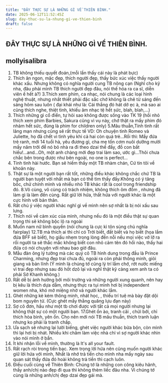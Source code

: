 ```yaml
---
title: "ĐÂY THỰC SỰ LÀ NHỮNG GÌ VỀ THIÊN BÌNH."
date: 2025-06-12T11:52:45Z
slug: day-thuc-su-la-nhung-gi-ve-thien-binh
draft: false
---
```


## ĐÂY THỰC SỰ LÀ NHỮNG GÌ VỀ THIÊN BÌNH.

## mollyisalibra

1. TB không thiếu quyết đoán,(mỗi lần thấy cái này là phát bực)
2. Thích ăn ngon, mặc đẹp, thích người đẹp, thấy bức xúc việc thấy người khác xấu. Nhưng không có nghĩa người cung TB nông cạn (Nghĩ cho kỹ nha, đâu phải mình TB thích người đẹp đâu, nói thế hóa ra ca sĩ, diễn viên ế hết à?)
3.Thích xem phim, ca nhạc, nói chung là các loại hình nghệ thuật, nhưng nhất thiết phải đặc sắc chớ không là chê từ sáng đến sáng hôm sau luôn ( đại khái như là: Cái thắng đó hát dở ẹc à, mà sao ai cũng thích nghe, thiệt tình, khiếu âm nhạc tệ hết sức, blah, blah,...)
4. Thích những gì cổ điển, tự hỏi sao không được sống vào TK 19 (hồi nhỏ thích xem phim Barbies, Sakura cũng vì vụ này, chớ thật ra mấy phim đó nhảm hết sức, đúng là phim for children only)
5.Mâu thuẫn,Tính tình rất lãng mạn nhưng cũng sẽ rất thực tế VD: Oh chuyện tình Romeo và Juliette, họ đã chết vì tình yêu khi  cả hai còn quá trẻ...Rồi thì: Mấy đứa trẻ ranh, mới 14 tuổi hà, yêu đương gì, cha mẹ tốn cơm nuôi dưỡng mười mấy năm trởi để nó bỏ nhà ra đi theo dzai thế đấy, đồ con bất hiếu!...and...Oh, một anh chàng mới đẹp trai làm sao, ước gì...Thôi chưa chắc bên trong được như bên ngoài, no one is perfect...
6. Tính tình hài hước. Bạn sẽ hiếm thấy một TB nhàm chán, Cứ tin tôi về khoản này.
7. Thật sự là một người bạn rất tốt, những điều khác không chắc chứ TB là người bạn tuyệt vời nhất mà bạn có thể tìm thấy đấy.Không có ý tâng bốc, chứ chính mình và nhiểu nhỏ TB khác rất là cool trong friendship đó.
8.Vô cùng, vô cùng có trách nhiệm, không thích ôm đồm , nhưng đã làm gì là làm đến cùng. Rất giữ lời hứa, thất hứa với người khác là một cực hình với bản thân.
9. Rất chú ý việc người khác nghĩ gì về mình nên sợ nhất là bị nói xấu sau lưng.
10. Thích nói về cảm xúc của mình, nhưng nếu đó là một điều thật sự quan trọng thì sẽ không bộc lộ ra ngoài
11. Muốn nam nữ bình quyền (nói chung là cực kì tôn sùng chủ nghĩa fairplay)
12.TB mà thích ai thì chỉ có Trời biết, đất biết và họ biết (họa lắm đứa BFF sẽ biết), họ giấu nhẹm trong lòng đến nỗi nếu mọi việc vở lỡ ra rồi người ta sẽ thắc mắc không biết con nhỏ cảm tên đó hồi nào, thấy hai đứa có nói chuyện với nhau bao giờ đâu.
13. Mẫu đàn ông lý tưởng mà các quý cô TB hình dung trong đầu là Prince Charming, nhưng đẹp trai chưa đủ, ngoài ra còn phải thông minh, giỏi giang và bản lĩnh (Ý mình là chúng tớ cũng lý trí lắm chớ, rớt nước miếng vì trai đẹp nhưng sau đó hốt dzô lại và nghĩ thật kỹ càng xem anh ta có phải Sở Khanh không.)
14. Rất dễ bị ảnh hưởng bởi môi trường và những người xung quanh, nên hay bị kêu là thích dựa dẫm, nhưng thực ra tụi mình hơi bị independent women nha, khó mở miệng nhờ vả người khác lắm.
15. Ghét những kẻ kém thông minh, nhát học, , thiếu trí tuệ mà bày đặt dội bom nguyên tử. (Cực ghét mấy thằng quăng lựu đạn này)
16. Sợ cô đơn, hầu như một tb chơi được với tất cả mọi người nhưng lại không thật sự có một người bạn.
17.Ghét ồn ào, tranh cãi , chửi bới, chỉ thích hòa bình, yên ổn.   Cho nên mới nói TB mâu thuẫn, thích tranh luận nhưng ko phải là tranh chấp.
18. Ưa sạch sẽ nhưng lại lười biếng, ghét việc người khác bừa bộn, còn mình thì lại hơi bị nhát. Nhiều khi chăm làm việc nhà chỉ vì sợ người khác nhìn vào nói mình ở bẩn.
19. Ít khi nhận lỗi về mình, thường là It's all your fault.
20. Rất rạch ròi trong tiền bạc. Xem trọng lời hứa nên cũng muốn người khác giữ lời hứa với mình, Nhất là nhớ trả tiền cho mình nha mấy ngày sau quan sát thấy đứa đó hoài không trả tiền thì cạch luôn.
21. Điều cuối cùng về Thiên Bình: Chúng tớ là những con công kiêu hãnh, thấy anh/chị nào đẹp đi qua thì không thèm liếc đâu nha. Vì chúng tớ cùng là những anh/chị đẹp dzai đẹp gái mà.